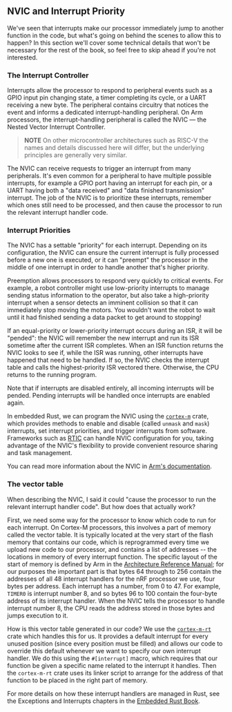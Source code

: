 ## NVIC and Interrupt Priority

We've seen that interrupts make our processor immediately jump to another function in the code, but
what's going on behind the scenes to allow this to happen? In this section we'll cover some
technical details that won't be necessary for the rest of the book, so feel free to skip ahead if
you're not interested.

### The Interrupt Controller

Interrupts allow the processor to respond to peripheral events such as a GPIO input pin changing
state, a timer completing its cycle, or a UART receiving a new byte. The peripheral contains
circuitry that notices the event and informs a dedicated interrupt-handling peripheral. On Arm
processors, the interrupt-handling peripheral is called the NVIC — the Nested Vector Interrupt
Controller.

> **NOTE** On other microcontroller architectures such as RISC-V the names and details discussed
> here will differ, but the underlying principles are generally very similar.

The NVIC can receive requests to trigger an interrupt from many peripherals. It's even common for a
peripheral to have multiple possible interrupts, for example a GPIO port having an interrupt for
each pin, or a UART having both a "data received" and "data finished transmission" interrupt. The
job of the NVIC is to prioritize these interrupts, remember which ones still need to be processed,
and then cause the processor to run the relevant interrupt handler code.

### Interrupt Priorities

The NVIC has a settable "priority" for each interrupt. Depending on its configuration, the NVIC can ensure the current interrupt is fully processed before a new one is executed, or it can "preempt" the processor in the middle of one interrupt in order to handle another that's higher priority.

Preemption allows processors to respond very quickly to critical events.  For example, a robot controller might use low-priority interrupts to manage sending status information to the operator, but also take a high-priority interrupt when a sensor detects an imminent collision so that it can immediately stop moving the motors. You wouldn't want the robot to wait until it had finished sending a data packet to get around to stopping!

If an equal-priority or lower-priority interrupt occurs during an ISR, it will be "pended": the NVIC will remember the new interrupt and run its ISR sometime after the current ISR completes.  When an ISR function returns the NVIC looks to see if, while the ISR was running, other interrupts have happened that need to be handled. If so, the NVIC checks the interrupt table and calls the highest-priority ISR vectored there. Otherwise, the CPU returns to the running program.

Note that if interrupts are disabled entirely, all incoming interrupts will be pended. Pending interrupts will be handled once interrupts are enabled again.

In embedded Rust, we can program the NVIC using the [`cortex-m`] crate, which provides methods to
enable and disable (called `unmask` and `mask`) interrupts, set interrupt priorities, and trigger
interrupts from software. Frameworks such as [RTIC] can handle NVIC configuration for you, taking
advantage of the NVIC's flexibility to provide convenient resource sharing and task management.

You can read more information about the NVIC in [Arm's documentation].

[`cortex-m`]: https://docs.rs/cortex-m/latest/cortex_m/peripheral/struct.NVIC.html
[RTIC]: https://rtic.rs/
[Arm's documentation]: https://developer.arm.com/documentation/ddi0337/e/Nested-Vectored-Interrupt-Controller/About-the-NVIC

### The vector table

When describing the NVIC, I said it could "cause the processor to run the relevant interrupt handler
code". But how does that actually work?

First, we need some way for the processor to know which code to run for each interrupt. On Cortex-M
processors, this involves a part of memory called the vector table. It is typically located at the
very start of the flash memory that contains our code, which is reprogrammed every time we upload
new code to our processor, and contains a list of addresses -- the locations in memory of every
interrupt function. The specific layout of the start of memory is defined by Arm in the
[Architecture Reference Manual]; for our purposes the important part is that bytes 64 through to 256
contain the addresses of all 48 interrupt handlers for the nRF processor we use, four bytes per
address. Each interrupt has a number, from 0 to 47. For example, `TIMER0` is interrupt number 8, and
so bytes 96 to 100 contain the four-byte address of its interrupt handler. When the NVIC tells the
processor to handle interrupt number 8, the CPU reads the address stored in those bytes and jumps
execution to it.

How is this vector table generated in our code? We use the [`cortex-m-rt`] crate which handles this
for us. It provides a default interrupt for every unused position (since every position must be
filled) and allows our code to override this default whenever we want to specify our own interrupt
handler. We do this using the `#[interrupt]` macro, which requires that our function be given a
specific name related to the interrupt it handles. Then the `cortex-m-rt` crate uses its linker
script to arrange for the address of that function to be placed in the right part of memory.

For more details on how these interrupt handlers are managed in Rust, see the Exceptions and
Interrupts chapters in the [Embedded Rust Book].

[Architecture Reference Manual]: https://developer.arm.com/documentation/ddi0403/latest
[`cortex-m-rt`]: https://docs.rs/cortex-m-rt
[Embedded Rust Book]: https://docs.rust-embedded.org/book/

